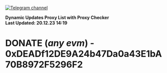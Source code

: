 [![Telegram channel](https://img.shields.io/endpoint?url=https://runkit.io/damiankrawczyk/telegram-badge/branches/master?url=https://t.me/n4z4v0d)](https://t.me/n4z4v0d) 

**Dynamic Updates Proxy List with Proxy Checker**  
**Last Updated: 20.12.23 14:19**

# DONATE (_any evm_) - 0xDEADf12DE9A24b47Da0a43E1bA70B8972F5296F2
